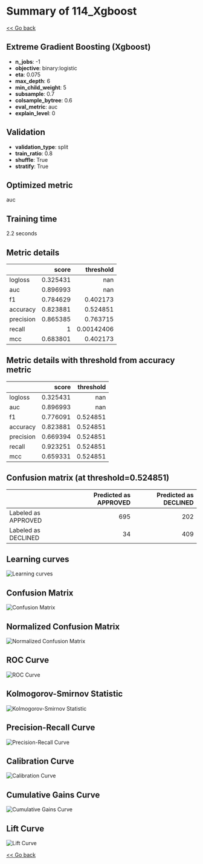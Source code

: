 # Summary of 114_Xgboost

[<< Go back](../README.md)


## Extreme Gradient Boosting (Xgboost)
- **n_jobs**: -1
- **objective**: binary:logistic
- **eta**: 0.075
- **max_depth**: 6
- **min_child_weight**: 5
- **subsample**: 0.7
- **colsample_bytree**: 0.6
- **eval_metric**: auc
- **explain_level**: 0

## Validation
 - **validation_type**: split
 - **train_ratio**: 0.8
 - **shuffle**: True
 - **stratify**: True

## Optimized metric
auc

## Training time

2.2 seconds

## Metric details
|           |    score |    threshold |
|:----------|---------:|-------------:|
| logloss   | 0.325431 | nan          |
| auc       | 0.896993 | nan          |
| f1        | 0.784629 |   0.402173   |
| accuracy  | 0.823881 |   0.524851   |
| precision | 0.865385 |   0.763715   |
| recall    | 1        |   0.00142406 |
| mcc       | 0.683801 |   0.402173   |


## Metric details with threshold from accuracy metric
|           |    score |   threshold |
|:----------|---------:|------------:|
| logloss   | 0.325431 |  nan        |
| auc       | 0.896993 |  nan        |
| f1        | 0.776091 |    0.524851 |
| accuracy  | 0.823881 |    0.524851 |
| precision | 0.669394 |    0.524851 |
| recall    | 0.923251 |    0.524851 |
| mcc       | 0.659331 |    0.524851 |


## Confusion matrix (at threshold=0.524851)
|                     |   Predicted as APPROVED |   Predicted as DECLINED |
|:--------------------|------------------------:|------------------------:|
| Labeled as APPROVED |                     695 |                     202 |
| Labeled as DECLINED |                      34 |                     409 |

## Learning curves
![Learning curves](learning_curves.png)
## Confusion Matrix

![Confusion Matrix](confusion_matrix.png)


## Normalized Confusion Matrix

![Normalized Confusion Matrix](confusion_matrix_normalized.png)


## ROC Curve

![ROC Curve](roc_curve.png)


## Kolmogorov-Smirnov Statistic

![Kolmogorov-Smirnov Statistic](ks_statistic.png)


## Precision-Recall Curve

![Precision-Recall Curve](precision_recall_curve.png)


## Calibration Curve

![Calibration Curve](calibration_curve_curve.png)


## Cumulative Gains Curve

![Cumulative Gains Curve](cumulative_gains_curve.png)


## Lift Curve

![Lift Curve](lift_curve.png)



[<< Go back](../README.md)
